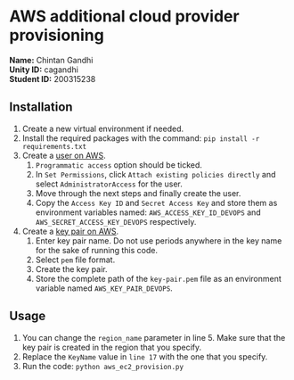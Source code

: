 # AWS additional cloud provider provisioning
**Name:** Chintan Gandhi <br>
**Unity ID:** cagandhi <br>
**Student ID:** 200315238

## Installation
1. Create a new virtual environment if needed.
2. Install the required packages with the command: `pip install -r requirements.txt`
3. Create a [user on AWS](https://console.aws.amazon.com/iam/home?region=us-east-1/users#/users). <br>
   1. `Programmatic access` option should be ticked.
   2. In `Set Permissions`, click `Attach existing policies directly` and select `AdministratorAccess` for the user.
   3. Move through the next steps and finally create the user.
   4. Copy the `Access Key ID` and `Secret Access Key` and store them as environment variables named: `AWS_ACCESS_KEY_ID_DEVOPS` and `AWS_SECRET_ACCESS_KEY_DEVOPS` respectively.
4. Create a [key pair on AWS](https://console.aws.amazon.com/ec2/v2/home?region=us-east-1#KeyPairs:). <br>
   1. Enter key pair name. Do not use periods anywhere in the key name for the sake of running this code.
   2. Select `pem` file format.
   3. Create the key pair.
   4. Store the complete path of the `key-pair.pem` file as an environment variable named `AWS_KEY_PAIR_DEVOPS`.

## Usage
1. You can change the `region_name` parameter in line 5. Make sure that the key pair is created in the region that you specify.
2. Replace the `KeyName` value in `line 17` with the one that you specify.
3. Run the code: `python aws_ec2_provision.py`
